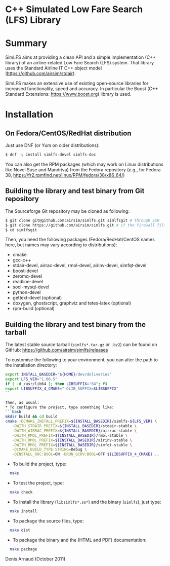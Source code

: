 C++ Simulated Low Fare Search (LFS) Library
===========================================

# Summary
SimLFS aims at providing a clean API and a simple implementation
(C++ library) of an airline-related Low Fare Search (LFS) system.
That library uses the Standard Airline IT C++ object model
(https://github.com/airsim/stdair).

SimLFS makes an extensive use of existing open-source libraries for
increased functionality, speed and accuracy. In particular the
Boost (C++ Standard Extensions: https://www.boost.org) library is used.

# Installation

## On Fedora/CentOS/RedHat distribution
Just use DNF (or Yum on older distributions):
```bash
$ dnf -y install simlfs-devel simlfs-doc
```

You can also get the RPM packages (which may work on Linux
distributions like Novel Suse and Mandriva) from the Fedora repository
(_e.g._, for Fedora 38,
https://fr2.rpmfind.net/linux/RPM/fedora/38/x86_64/)


## Building the library and test binary from Git repository
The Sourceforge Git repository may be cloned as following:
```bash
$ git clone git@github.com:airsim/simlfs.git simlfsgit # through SSH
$ git clone https://github.com/airsim/simlfs.git # if the firewall filters SSH
$ cd simlfsgit
```

Then, you need the following packages (Fedora/RedHat/CentOS names here, 
but names may vary according to distributions):
  * cmake
  * gcc-c++
  * stdair-devel, airrac-devel, rmol-devel, airinv-devel, simfqt-devel
  * boost-devel
  * zeromq-devel
  * readline-devel
  * soci-mysql-devel
  * python-devel
  * gettext-devel (optional)
  * doxygen, ghostscript, graphviz and tetex-latex (optional)
  * rpm-build (optional)

## Building the library and test binary from the tarball
The latest stable source tarball (`simlfs*.tar.gz` or `.bz2`) can be found
on GitHub:
https://github.com/airsim/simlfs/releases

To customise the following to your environment, you can alter the path
to the installation directory:
```bash
export INSTALL_BASEDIR="${HOME}/dev/deliveries"
export LFS_VER="1.00.5"
if [ -d /usr/lib64 ]; then LIBSUFFIX="64"; fi
export LIBSUFFIX_4_CMAKE="-DLIB_SUFFIX=$LIBSUFFIX"
``

Then, as usual:
* To configure the project, type something like:
```bash
mkdir build && cd build
cmake -DCMAKE_INSTALL_PREFIX=${INSTALL_BASEDIR}/simlfs-${LFS_VER} \
   -DWITH_STDAIR_PREFIX=${INSTALL_BASEDIR}/stdair-stable \
   -DWITH_AIRRAC_PREFIX=${INSTALL_BASEDIR}/airrac-stable \
   -DWITH_RMOL_PREFIX=${INSTALL_BASEDIR}/rmol-stable \
   -DWITH_RMOL_PREFIX=${INSTALL_BASEDIR}/airinv-stable \
   -DWITH_RMOL_PREFIX=${INSTALL_BASEDIR}/simfqt-stable \
   -DCMAKE_BUILD_TYPE:STRING=Debug \
   -DINSTALL_DOC:BOOL=ON -DRUN_GCOV:BOOL=OFF ${LIBSUFFIX_4_CMAKE} ..
```
* To build the project, type:
```bash
  make
```
* To test the project, type:
```bash
  make check
```
* To install the library (`libsimlfs*.so*`) and the binary (`simlfs`),
  just type:
```bash
  make install
```
* To package the source files, type:
```bash
  make dist
```
* To package the binary and the (HTML and PDF) documentation:
```bash
  make package
```

Denis Arnaud (October 2011)

